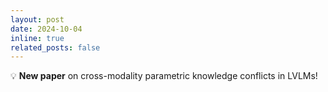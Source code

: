 ```yaml
---
layout: post
date: 2024-10-04
inline: true
related_posts: false
---
```


:bulb: **New paper** on cross-modality parametric knowledge conflicts in LVLMs!

